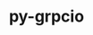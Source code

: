 ---
title: "py-grpcio"
layout: cache
categories: [package, develop]
meta: {"versions": ["1.48.1", "1.52.0"], "compilers": ["apple-clang@=14.0.0", "apple-clang@=14.0.3", "gcc@=11.3.0", "gcc@=7.3.1"], "oss": ["amzn2", "ubuntu22.04", "ventura"], "platforms": ["darwin", "linux"], "targets": ["aarch64", "ivybridge", "x86_64_v3"], "stacks": ["ml-darwin-aarch64-mps", "ml-linux-x86_64-cpu", "ml-linux-x86_64-cuda", "ml-linux-x86_64-rocm", "root"], "num_specs": 36, "num_specs_by_stack": {"root": 36, "ml-darwin-aarch64-mps": 10, "ml-linux-x86_64-cpu": 18, "ml-linux-x86_64-rocm": 18, "ml-linux-x86_64-cuda": 18}}
spec_details: [{"hash": "7ao4finyoubhlxc3utrflehdzs3w3suu", "compiler": "apple-clang@=14.0.0", "versions": ["1.52.0"], "os": "ventura", "platform": "darwin", "target": "aarch64", "variants": ["build_system=python_pip"], "stacks": ["root", "ml-darwin-aarch64-mps"], "size": "-", "tarball": "https://binaries.spack.io/develop/build_cache/darwin-ventura-aarch64/apple-clang-14.0.0/py-grpcio-1.52.0/darwin-ventura-aarch64-apple-clang-14.0.0-py-grpcio-1.52.0-7ao4finyoubhlxc3utrflehdzs3w3suu.spack"}, {"hash": "lvon3l2wntqbzi5ejvpk3e23eylqnxwb", "compiler": "apple-clang@=14.0.0", "versions": ["1.52.0"], "os": "ventura", "platform": "darwin", "target": "aarch64", "variants": ["build_system=python_pip"], "stacks": ["root", "ml-darwin-aarch64-mps"], "size": "-", "tarball": "https://binaries.spack.io/develop/build_cache/darwin-ventura-aarch64/apple-clang-14.0.0/py-grpcio-1.52.0/darwin-ventura-aarch64-apple-clang-14.0.0-py-grpcio-1.52.0-lvon3l2wntqbzi5ejvpk3e23eylqnxwb.spack"}, {"hash": "ppir246sfkwfix267v5halvaijsbjwyr", "compiler": "apple-clang@=14.0.0", "versions": ["1.52.0"], "os": "ventura", "platform": "darwin", "target": "aarch64", "variants": ["build_system=python_pip"], "stacks": ["root", "ml-darwin-aarch64-mps"], "size": "-", "tarball": "https://binaries.spack.io/develop/build_cache/darwin-ventura-aarch64/apple-clang-14.0.0/py-grpcio-1.52.0/darwin-ventura-aarch64-apple-clang-14.0.0-py-grpcio-1.52.0-ppir246sfkwfix267v5halvaijsbjwyr.spack"}, {"hash": "ygwuetlt62dz76zmjb6qvzr3fmv2icq5", "compiler": "apple-clang@=14.0.0", "versions": ["1.52.0"], "os": "ventura", "platform": "darwin", "target": "aarch64", "variants": ["build_system=python_pip"], "stacks": ["root", "ml-darwin-aarch64-mps"], "size": "-", "tarball": "https://binaries.spack.io/develop/build_cache/darwin-ventura-aarch64/apple-clang-14.0.0/py-grpcio-1.52.0/darwin-ventura-aarch64-apple-clang-14.0.0-py-grpcio-1.52.0-ygwuetlt62dz76zmjb6qvzr3fmv2icq5.spack"}, {"hash": "kikarqfojy6e6o7zs4m5cjxeurbb5lmg", "compiler": "apple-clang@=14.0.0", "versions": ["1.52.0"], "os": "ventura", "platform": "darwin", "target": "aarch64", "variants": ["build_system=python_pip"], "stacks": ["root", "ml-darwin-aarch64-mps"], "size": "-", "tarball": "https://binaries.spack.io/develop/build_cache/darwin-ventura-aarch64/apple-clang-14.0.0/py-grpcio-1.52.0/darwin-ventura-aarch64-apple-clang-14.0.0-py-grpcio-1.52.0-kikarqfojy6e6o7zs4m5cjxeurbb5lmg.spack"}, {"hash": "5wt57wwcw3siaaiomstijl2g2yc4hd7d", "compiler": "apple-clang@=14.0.0", "versions": ["1.52.0"], "os": "ventura", "platform": "darwin", "target": "aarch64", "variants": ["build_system=python_pip"], "stacks": ["root", "ml-darwin-aarch64-mps"], "size": "-", "tarball": "https://binaries.spack.io/develop/build_cache/darwin-ventura-aarch64/apple-clang-14.0.0/py-grpcio-1.52.0/darwin-ventura-aarch64-apple-clang-14.0.0-py-grpcio-1.52.0-5wt57wwcw3siaaiomstijl2g2yc4hd7d.spack"}, {"hash": "yytcpyqri4npbcb6yi3ifpvaqnx3m2gt", "compiler": "apple-clang@=14.0.0", "versions": ["1.52.0"], "os": "ventura", "platform": "darwin", "target": "aarch64", "variants": ["build_system=python_pip"], "stacks": ["root", "ml-darwin-aarch64-mps"], "size": "-", "tarball": "https://binaries.spack.io/develop/build_cache/darwin-ventura-aarch64/apple-clang-14.0.0/py-grpcio-1.52.0/darwin-ventura-aarch64-apple-clang-14.0.0-py-grpcio-1.52.0-yytcpyqri4npbcb6yi3ifpvaqnx3m2gt.spack"}, {"hash": "zgcjdeph57nml3ypv6a45uja3yzv5xm6", "compiler": "apple-clang@=14.0.3", "versions": ["1.52.0"], "os": "ventura", "platform": "darwin", "target": "aarch64", "variants": ["build_system=python_pip"], "stacks": ["root", "ml-darwin-aarch64-mps"], "size": "-", "tarball": "https://binaries.spack.io/develop/build_cache/darwin-ventura-aarch64/apple-clang-14.0.3/py-grpcio-1.52.0/darwin-ventura-aarch64-apple-clang-14.0.3-py-grpcio-1.52.0-zgcjdeph57nml3ypv6a45uja3yzv5xm6.spack"}, {"hash": "6yibg7xgws77nagkjtbpa5wevauzzyiz", "compiler": "apple-clang@=14.0.3", "versions": ["1.52.0"], "os": "ventura", "platform": "darwin", "target": "aarch64", "variants": ["build_system=python_pip"], "stacks": ["root", "ml-darwin-aarch64-mps"], "size": "-", "tarball": "https://binaries.spack.io/develop/build_cache/darwin-ventura-aarch64/apple-clang-14.0.3/py-grpcio-1.52.0/darwin-ventura-aarch64-apple-clang-14.0.3-py-grpcio-1.52.0-6yibg7xgws77nagkjtbpa5wevauzzyiz.spack"}, {"hash": "rwdxocne7rtdcz2auigo5usnkvboq34i", "compiler": "apple-clang@=14.0.3", "versions": ["1.52.0"], "os": "ventura", "platform": "darwin", "target": "aarch64", "variants": ["build_system=python_pip"], "stacks": ["root", "ml-darwin-aarch64-mps"], "size": "-", "tarball": "https://binaries.spack.io/develop/build_cache/darwin-ventura-aarch64/apple-clang-14.0.3/py-grpcio-1.52.0/darwin-ventura-aarch64-apple-clang-14.0.3-py-grpcio-1.52.0-rwdxocne7rtdcz2auigo5usnkvboq34i.spack"}, {"hash": "qixk4ueyxe7bhzzdhsgjbe25a55hdjje", "compiler": "gcc@=7.3.1", "versions": ["1.48.1"], "os": "amzn2", "platform": "linux", "target": "ivybridge", "variants": ["build_system=python_pip"], "stacks": ["root"], "size": "-", "tarball": "https://binaries.spack.io/develop/build_cache/linux-amzn2-ivybridge/gcc-7.3.1/py-grpcio-1.48.1/linux-amzn2-ivybridge-gcc-7.3.1-py-grpcio-1.48.1-qixk4ueyxe7bhzzdhsgjbe25a55hdjje.spack"}, {"hash": "nnm3e6emfrdpy7sogju4j6rx5abrtq5x", "compiler": "gcc@=7.3.1", "versions": ["1.48.1"], "os": "amzn2", "platform": "linux", "target": "ivybridge", "variants": ["build_system=python_pip"], "stacks": ["root"], "size": "-", "tarball": "https://binaries.spack.io/develop/build_cache/linux-amzn2-ivybridge/gcc-7.3.1/py-grpcio-1.48.1/linux-amzn2-ivybridge-gcc-7.3.1-py-grpcio-1.48.1-nnm3e6emfrdpy7sogju4j6rx5abrtq5x.spack"}, {"hash": "vw7d7qnrttyarvxceod6sx2n5ruegxgg", "compiler": "gcc@=7.3.1", "versions": ["1.48.1"], "os": "amzn2", "platform": "linux", "target": "ivybridge", "variants": ["build_system=python_pip"], "stacks": ["root"], "size": "-", "tarball": "https://binaries.spack.io/develop/build_cache/linux-amzn2-ivybridge/gcc-7.3.1/py-grpcio-1.48.1/linux-amzn2-ivybridge-gcc-7.3.1-py-grpcio-1.48.1-vw7d7qnrttyarvxceod6sx2n5ruegxgg.spack"}, {"hash": "zkmmekwwuphayckahpyy42cbx5qxpppx", "compiler": "gcc@=7.3.1", "versions": ["1.48.1"], "os": "amzn2", "platform": "linux", "target": "x86_64_v3", "variants": ["build_system=python_pip"], "stacks": ["root"], "size": "-", "tarball": "https://binaries.spack.io/develop/build_cache/linux-amzn2-x86_64_v3/gcc-7.3.1/py-grpcio-1.48.1/linux-amzn2-x86_64_v3-gcc-7.3.1-py-grpcio-1.48.1-zkmmekwwuphayckahpyy42cbx5qxpppx.spack"}, {"hash": "xz6qxeydmazxd4bagy24g7vbooenbhrp", "compiler": "gcc@=7.3.1", "versions": ["1.48.1"], "os": "amzn2", "platform": "linux", "target": "x86_64_v3", "variants": [], "stacks": ["root"], "size": "-", "tarball": "https://binaries.spack.io/develop/build_cache/linux-amzn2-x86_64_v3/gcc-7.3.1/py-grpcio-1.48.1/linux-amzn2-x86_64_v3-gcc-7.3.1-py-grpcio-1.48.1-xz6qxeydmazxd4bagy24g7vbooenbhrp.spack"}, {"hash": "ozyfqo2lcq6itxynh5w32z72mqwhuavf", "compiler": "gcc@=7.3.1", "versions": ["1.48.1"], "os": "amzn2", "platform": "linux", "target": "x86_64_v3", "variants": ["build_system=python_pip"], "stacks": ["root"], "size": "-", "tarball": "https://binaries.spack.io/develop/build_cache/linux-amzn2-x86_64_v3/gcc-7.3.1/py-grpcio-1.48.1/linux-amzn2-x86_64_v3-gcc-7.3.1-py-grpcio-1.48.1-ozyfqo2lcq6itxynh5w32z72mqwhuavf.spack"}, {"hash": "nxwsr2mb7podvbg76bgibtt5erbt2cuh", "compiler": "gcc@=7.3.1", "versions": ["1.48.1"], "os": "amzn2", "platform": "linux", "target": "x86_64_v3", "variants": [], "stacks": ["root"], "size": "-", "tarball": "https://binaries.spack.io/develop/build_cache/linux-amzn2-x86_64_v3/gcc-7.3.1/py-grpcio-1.48.1/linux-amzn2-x86_64_v3-gcc-7.3.1-py-grpcio-1.48.1-nxwsr2mb7podvbg76bgibtt5erbt2cuh.spack"}, {"hash": "ygig5v4itjtelmuyghqwtm3obgl7kotj", "compiler": "gcc@=7.3.1", "versions": ["1.48.1"], "os": "amzn2", "platform": "linux", "target": "x86_64_v3", "variants": ["build_system=python_pip"], "stacks": ["root"], "size": "-", "tarball": "https://binaries.spack.io/develop/build_cache/linux-amzn2-x86_64_v3/gcc-7.3.1/py-grpcio-1.48.1/linux-amzn2-x86_64_v3-gcc-7.3.1-py-grpcio-1.48.1-ygig5v4itjtelmuyghqwtm3obgl7kotj.spack"}, {"hash": "skwrnrq27zybsx4wtmadrb5bqoqd2boe", "compiler": "gcc@=11.3.0", "versions": ["1.52.0"], "os": "ubuntu22.04", "platform": "linux", "target": "x86_64_v3", "variants": ["build_system=python_pip"], "stacks": ["root", "ml-linux-x86_64-cpu", "ml-linux-x86_64-rocm", "ml-linux-x86_64-cuda"], "size": "-", "tarball": "https://binaries.spack.io/develop/build_cache/linux-ubuntu22.04-x86_64_v3/gcc-11.3.0/py-grpcio-1.52.0/linux-ubuntu22.04-x86_64_v3-gcc-11.3.0-py-grpcio-1.52.0-skwrnrq27zybsx4wtmadrb5bqoqd2boe.spack"}, {"hash": "goq2huf47qac3v3kwyldn7sajnt7twss", "compiler": "gcc@=11.3.0", "versions": ["1.52.0"], "os": "ubuntu22.04", "platform": "linux", "target": "x86_64_v3", "variants": ["build_system=python_pip"], "stacks": ["root", "ml-linux-x86_64-cpu", "ml-linux-x86_64-rocm", "ml-linux-x86_64-cuda"], "size": "-", "tarball": "https://binaries.spack.io/develop/build_cache/linux-ubuntu22.04-x86_64_v3/gcc-11.3.0/py-grpcio-1.52.0/linux-ubuntu22.04-x86_64_v3-gcc-11.3.0-py-grpcio-1.52.0-goq2huf47qac3v3kwyldn7sajnt7twss.spack"}, {"hash": "kwb3bw3qgrm7y7vhxla7fcb673my4wi7", "compiler": "gcc@=11.3.0", "versions": ["1.52.0"], "os": "ubuntu22.04", "platform": "linux", "target": "x86_64_v3", "variants": ["build_system=python_pip"], "stacks": ["root", "ml-linux-x86_64-cpu", "ml-linux-x86_64-rocm", "ml-linux-x86_64-cuda"], "size": "-", "tarball": "https://binaries.spack.io/develop/build_cache/linux-ubuntu22.04-x86_64_v3/gcc-11.3.0/py-grpcio-1.52.0/linux-ubuntu22.04-x86_64_v3-gcc-11.3.0-py-grpcio-1.52.0-kwb3bw3qgrm7y7vhxla7fcb673my4wi7.spack"}, {"hash": "gfcmmz5zlykxaw6oxlnuis6ny7zli6kz", "compiler": "gcc@=11.3.0", "versions": ["1.52.0"], "os": "ubuntu22.04", "platform": "linux", "target": "x86_64_v3", "variants": ["build_system=python_pip"], "stacks": ["root", "ml-linux-x86_64-cpu", "ml-linux-x86_64-rocm", "ml-linux-x86_64-cuda"], "size": "-", "tarball": "https://binaries.spack.io/develop/build_cache/linux-ubuntu22.04-x86_64_v3/gcc-11.3.0/py-grpcio-1.52.0/linux-ubuntu22.04-x86_64_v3-gcc-11.3.0-py-grpcio-1.52.0-gfcmmz5zlykxaw6oxlnuis6ny7zli6kz.spack"}, {"hash": "hn4wj7hnzp2nqlgv5zmgt2s2wbvofg7s", "compiler": "gcc@=11.3.0", "versions": ["1.52.0"], "os": "ubuntu22.04", "platform": "linux", "target": "x86_64_v3", "variants": ["build_system=python_pip"], "stacks": ["root", "ml-linux-x86_64-cpu", "ml-linux-x86_64-rocm", "ml-linux-x86_64-cuda"], "size": "-", "tarball": "https://binaries.spack.io/develop/build_cache/linux-ubuntu22.04-x86_64_v3/gcc-11.3.0/py-grpcio-1.52.0/linux-ubuntu22.04-x86_64_v3-gcc-11.3.0-py-grpcio-1.52.0-hn4wj7hnzp2nqlgv5zmgt2s2wbvofg7s.spack"}, {"hash": "ldzsnw4k4ufd5i5nca4az4nqvt2sbjcl", "compiler": "gcc@=11.3.0", "versions": ["1.52.0"], "os": "ubuntu22.04", "platform": "linux", "target": "x86_64_v3", "variants": ["build_system=python_pip"], "stacks": ["root", "ml-linux-x86_64-cpu", "ml-linux-x86_64-rocm", "ml-linux-x86_64-cuda"], "size": "-", "tarball": "https://binaries.spack.io/develop/build_cache/linux-ubuntu22.04-x86_64_v3/gcc-11.3.0/py-grpcio-1.52.0/linux-ubuntu22.04-x86_64_v3-gcc-11.3.0-py-grpcio-1.52.0-ldzsnw4k4ufd5i5nca4az4nqvt2sbjcl.spack"}, {"hash": "he7j2mbqdwp2udkh3745lbzqxe5cwigg", "compiler": "gcc@=11.3.0", "versions": ["1.52.0"], "os": "ubuntu22.04", "platform": "linux", "target": "x86_64_v3", "variants": ["build_system=python_pip"], "stacks": ["root", "ml-linux-x86_64-cpu", "ml-linux-x86_64-rocm", "ml-linux-x86_64-cuda"], "size": "-", "tarball": "https://binaries.spack.io/develop/build_cache/linux-ubuntu22.04-x86_64_v3/gcc-11.3.0/py-grpcio-1.52.0/linux-ubuntu22.04-x86_64_v3-gcc-11.3.0-py-grpcio-1.52.0-he7j2mbqdwp2udkh3745lbzqxe5cwigg.spack"}, {"hash": "5m3lvj4y5nicexysxckuzzqco7pm7nrj", "compiler": "gcc@=11.3.0", "versions": ["1.52.0"], "os": "ubuntu22.04", "platform": "linux", "target": "x86_64_v3", "variants": ["build_system=python_pip"], "stacks": ["root", "ml-linux-x86_64-cpu", "ml-linux-x86_64-rocm", "ml-linux-x86_64-cuda"], "size": "-", "tarball": "https://binaries.spack.io/develop/build_cache/linux-ubuntu22.04-x86_64_v3/gcc-11.3.0/py-grpcio-1.52.0/linux-ubuntu22.04-x86_64_v3-gcc-11.3.0-py-grpcio-1.52.0-5m3lvj4y5nicexysxckuzzqco7pm7nrj.spack"}, {"hash": "hdoeatezwzkumi6sd73tkkpmwp4ku3r7", "compiler": "gcc@=11.3.0", "versions": ["1.52.0"], "os": "ubuntu22.04", "platform": "linux", "target": "x86_64_v3", "variants": ["build_system=python_pip"], "stacks": ["root", "ml-linux-x86_64-cpu", "ml-linux-x86_64-rocm", "ml-linux-x86_64-cuda"], "size": "-", "tarball": "https://binaries.spack.io/develop/build_cache/linux-ubuntu22.04-x86_64_v3/gcc-11.3.0/py-grpcio-1.52.0/linux-ubuntu22.04-x86_64_v3-gcc-11.3.0-py-grpcio-1.52.0-hdoeatezwzkumi6sd73tkkpmwp4ku3r7.spack"}, {"hash": "lwkaqtbn5fllncetjtodksvmqsscpxzm", "compiler": "gcc@=11.3.0", "versions": ["1.52.0"], "os": "ubuntu22.04", "platform": "linux", "target": "x86_64_v3", "variants": ["build_system=python_pip"], "stacks": ["root", "ml-linux-x86_64-cpu", "ml-linux-x86_64-rocm", "ml-linux-x86_64-cuda"], "size": "-", "tarball": "https://binaries.spack.io/develop/build_cache/linux-ubuntu22.04-x86_64_v3/gcc-11.3.0/py-grpcio-1.52.0/linux-ubuntu22.04-x86_64_v3-gcc-11.3.0-py-grpcio-1.52.0-lwkaqtbn5fllncetjtodksvmqsscpxzm.spack"}, {"hash": "rmkz4ok5d4e44zfkuwn7wjxgirdaxodq", "compiler": "gcc@=11.3.0", "versions": ["1.52.0"], "os": "ubuntu22.04", "platform": "linux", "target": "x86_64_v3", "variants": ["build_system=python_pip"], "stacks": ["root", "ml-linux-x86_64-cpu", "ml-linux-x86_64-rocm", "ml-linux-x86_64-cuda"], "size": "-", "tarball": "https://binaries.spack.io/develop/build_cache/linux-ubuntu22.04-x86_64_v3/gcc-11.3.0/py-grpcio-1.52.0/linux-ubuntu22.04-x86_64_v3-gcc-11.3.0-py-grpcio-1.52.0-rmkz4ok5d4e44zfkuwn7wjxgirdaxodq.spack"}, {"hash": "uhtqx57kfsit5ix25bnroefgkskdnuvq", "compiler": "gcc@=11.3.0", "versions": ["1.52.0"], "os": "ubuntu22.04", "platform": "linux", "target": "x86_64_v3", "variants": ["build_system=python_pip"], "stacks": ["root", "ml-linux-x86_64-cpu", "ml-linux-x86_64-rocm", "ml-linux-x86_64-cuda"], "size": "-", "tarball": "https://binaries.spack.io/develop/build_cache/linux-ubuntu22.04-x86_64_v3/gcc-11.3.0/py-grpcio-1.52.0/linux-ubuntu22.04-x86_64_v3-gcc-11.3.0-py-grpcio-1.52.0-uhtqx57kfsit5ix25bnroefgkskdnuvq.spack"}, {"hash": "ngvnlhglf4tlohl36aoc5lzmk2oblxjh", "compiler": "gcc@=11.3.0", "versions": ["1.52.0"], "os": "ubuntu22.04", "platform": "linux", "target": "x86_64_v3", "variants": ["build_system=python_pip"], "stacks": ["root", "ml-linux-x86_64-cpu", "ml-linux-x86_64-rocm", "ml-linux-x86_64-cuda"], "size": "-", "tarball": "https://binaries.spack.io/develop/build_cache/linux-ubuntu22.04-x86_64_v3/gcc-11.3.0/py-grpcio-1.52.0/linux-ubuntu22.04-x86_64_v3-gcc-11.3.0-py-grpcio-1.52.0-ngvnlhglf4tlohl36aoc5lzmk2oblxjh.spack"}, {"hash": "uvf727ka6gzluo3w3s6bol5g4rk676h7", "compiler": "gcc@=11.3.0", "versions": ["1.52.0"], "os": "ubuntu22.04", "platform": "linux", "target": "x86_64_v3", "variants": ["build_system=python_pip"], "stacks": ["root", "ml-linux-x86_64-cpu", "ml-linux-x86_64-rocm", "ml-linux-x86_64-cuda"], "size": "-", "tarball": "https://binaries.spack.io/develop/build_cache/linux-ubuntu22.04-x86_64_v3/gcc-11.3.0/py-grpcio-1.52.0/linux-ubuntu22.04-x86_64_v3-gcc-11.3.0-py-grpcio-1.52.0-uvf727ka6gzluo3w3s6bol5g4rk676h7.spack"}, {"hash": "my5q3gm6aoomi5nychwm6vhtbkpvxcgp", "compiler": "gcc@=11.3.0", "versions": ["1.52.0"], "os": "ubuntu22.04", "platform": "linux", "target": "x86_64_v3", "variants": ["build_system=python_pip"], "stacks": ["root", "ml-linux-x86_64-cpu", "ml-linux-x86_64-rocm", "ml-linux-x86_64-cuda"], "size": "-", "tarball": "https://binaries.spack.io/develop/build_cache/linux-ubuntu22.04-x86_64_v3/gcc-11.3.0/py-grpcio-1.52.0/linux-ubuntu22.04-x86_64_v3-gcc-11.3.0-py-grpcio-1.52.0-my5q3gm6aoomi5nychwm6vhtbkpvxcgp.spack"}, {"hash": "7q6ek2x2fh74xele3vz2c4grxxyjfzny", "compiler": "gcc@=11.3.0", "versions": ["1.52.0"], "os": "ubuntu22.04", "platform": "linux", "target": "x86_64_v3", "variants": ["build_system=python_pip"], "stacks": ["root", "ml-linux-x86_64-cpu", "ml-linux-x86_64-rocm", "ml-linux-x86_64-cuda"], "size": "-", "tarball": "https://binaries.spack.io/develop/build_cache/linux-ubuntu22.04-x86_64_v3/gcc-11.3.0/py-grpcio-1.52.0/linux-ubuntu22.04-x86_64_v3-gcc-11.3.0-py-grpcio-1.52.0-7q6ek2x2fh74xele3vz2c4grxxyjfzny.spack"}, {"hash": "wfw5uyku5sjur2jnolfxxhci62wnlqxg", "compiler": "gcc@=11.3.0", "versions": ["1.52.0"], "os": "ubuntu22.04", "platform": "linux", "target": "x86_64_v3", "variants": ["build_system=python_pip"], "stacks": ["root", "ml-linux-x86_64-cpu", "ml-linux-x86_64-rocm", "ml-linux-x86_64-cuda"], "size": "-", "tarball": "https://binaries.spack.io/develop/build_cache/linux-ubuntu22.04-x86_64_v3/gcc-11.3.0/py-grpcio-1.52.0/linux-ubuntu22.04-x86_64_v3-gcc-11.3.0-py-grpcio-1.52.0-wfw5uyku5sjur2jnolfxxhci62wnlqxg.spack"}, {"hash": "slup2mwmcp3df6ypnfxstivcter2hkfl", "compiler": "gcc@=11.3.0", "versions": ["1.52.0"], "os": "ubuntu22.04", "platform": "linux", "target": "x86_64_v3", "variants": ["build_system=python_pip"], "stacks": ["root", "ml-linux-x86_64-cpu", "ml-linux-x86_64-rocm", "ml-linux-x86_64-cuda"], "size": "-", "tarball": "https://binaries.spack.io/develop/build_cache/linux-ubuntu22.04-x86_64_v3/gcc-11.3.0/py-grpcio-1.52.0/linux-ubuntu22.04-x86_64_v3-gcc-11.3.0-py-grpcio-1.52.0-slup2mwmcp3df6ypnfxstivcter2hkfl.spack"}]
---